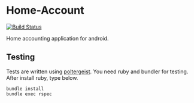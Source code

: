 # Home-Account

[![Build Status](https://travis-ci.org/onjiro/home-account.png?branch=master)](https://travis-ci.org/onjiro/home-account)

Home accounting application for android.

## Testing

Tests are written using [poltergeist](https://github.com/jonleighton/poltergeist).
You need ruby and bundler for testing.
After install ruby, type below.

    bundle install
    bundle exec rspec

